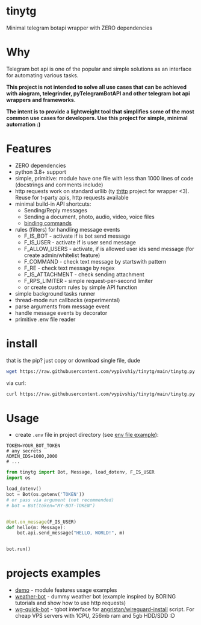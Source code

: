 # tinytg

Minimal telegram botapi wrapper with ZERO dependencies

# Why

Telegram bot api is one of the popular and simple solutions as an interface for automating various tasks.

**This project is not intended to solve all use cases that can be achieved with aiogram, telegrinder, pyTelegramBotAPI 
and other telegram bot api wrappers and frameworks.**

**The intent is to provide a lightweight tool that simplifies some of the most common use cases for developers.
Use this project for simple, minimal automation :)**

# Features

- ZERO dependencies
- python 3.8+ support
- simple, primitive: module have one file with less than 1000 lines of code (docstrings and comments include)
- http requests work on standard urllib (ty [thttp](https://github.com/sesh/thttp) project for wrapper <3). Reuse for t-party apis, http requests available
- minimal build-in API shortcuts: 
  - Sending/Reply messages
  - Sending a document, photo, audio, video, voice files
  - [binding commands](https://core.telegram.org/bots/api#setmycommands)
- rules (filters) for handling message events
  - F_IS_BOT - activate if is bot send message
  - F_IS_USER - activate if is user send message
  - F_ALLOW_USERS - activate, if is allowed user ids send message (for create admin/whitelist feature)
  - F_COMMAND - check text message by startswith pattern
  - F_RE - check text message by regex
  - F_IS_ATTACHMENT - check sending attachment
  - F_RPS_LIMITER - simple request-per-second limiter
  - or create custom rules by simple API function
- simple background tasks runner
- thread-mode run callbacks (experimental)
- parse arguments from message event
- handle message events by decorator
- primitive .env file reader

# install

that is the pip? just copy or download single file, dude

```sh
wget https://raw.githubusercontent.com/vypivshiy/tinytg/main/tinytg.py -O tinytg.py
```

via curl:

```sh
curl https://raw.githubusercontent.com/vypivshiy/tinytg/main/tinytg.py > tinytg.py
```

# Usage
- create `.env` file in project directory (see [env file example](.env_example)):

```env
TOKEN=YOUR_BOT_TOKEN
# any secrets
ADMIN_IDS=1000,2000
# ...
```

```python
from tinytg import Bot, Message, load_dotenv, F_IS_USER
import os

load_dotenv()
bot = Bot(os.getenv('TOKEN'))
# or pass via argument (not recommended)
# bot = Bot(token="MY-BOT-TOKEN")


@bot.on_message(F_IS_USER)
def hello(m: Message):
    bot.api.send_message("HELLO, WORLD!", m)


bot.run()
```

# projects examples

- [demo](examples/demo.py) - module features usage examples
- [weather-bot](examples/weather_bot.py) - dummy weather bot (example inspired by BORING tutorials and show how to use http requests)
- [wg-quick-bot](examples/wg-quick-bot.py) - tgbot interface for [angristan/wireguard-install](https://github.com/angristan/wireguard-install) script.
For cheap VPS servers with 1CPU, 256mb ram and 5gb HDD/SDD :D
